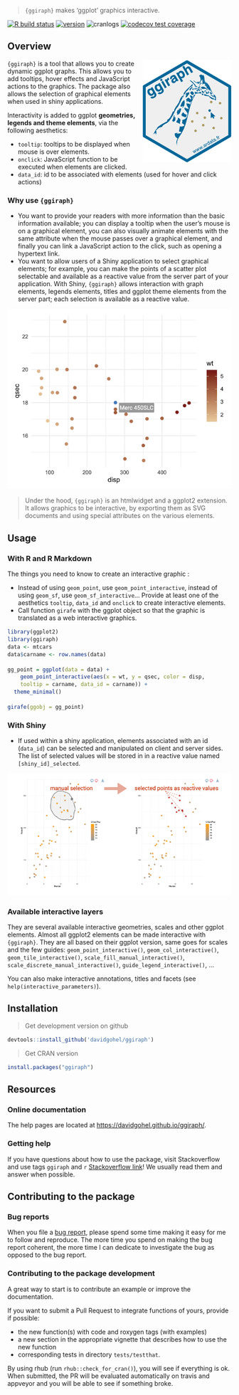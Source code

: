 
> `{ggiraph}` makes ‘ggplot’ graphics interactive.

[![R build
status](https://github.com/davidgohel/ggiraph/workflows/R-CMD-check/badge.svg)](https://github.com/davidgohel/ggiraph/actions)
[![version](https://www.r-pkg.org/badges/version/ggiraph)](https://CRAN.R-project.org/package=ggiraph)
![cranlogs](https://cranlogs.r-pkg.org/badges/ggiraph) [![codecov test
coverage](https://codecov.io/gh/davidgohel/ggiraph/branch/master/graph/badge.svg)](https://codecov.io/gh/davidgohel/ggiraph)

## Overview

<a href="https://github.com/davidgohel/ggiraph/"><img src="man/figures/logo.png" alt="ggiraph logo" align="right" /></a>
`{ggiraph}` is a tool that allows you to create dynamic ggplot graphs.
This allows you to add tooltips, hover effects and JavaScript actions to
the graphics. The package also allows the selection of graphical
elements when used in shiny applications.

Interactivity is added to ggplot **geometries, legends and theme
elements**, via the following aesthetics:

-   `tooltip`: tooltips to be displayed when mouse is over elements.
-   `onclick`: JavaScript function to be executed when elements are
    clicked.
-   `data_id`: id to be associated with elements (used for hover and
    click actions)

### Why use `{ggiraph}`

-   You want to provide your readers with more information than the
    basic information available; you can display a tooltip when the
    user’s mouse is on a graphical element, you can also visually
    animate elements with the same attribute when the mouse passes over
    a graphical element, and finally you can link a JavaScript action to
    the click, such as opening a hypertext link.
-   You want to allow users of a Shiny application to select graphical
    elements; for example, you can make the points of a scatter plot
    selectable and available as a reactive value from the server part of
    your application. With Shiny, `{ggiraph}` allows interaction with
    graph elements, legends elements, titles and ggplot theme elements
    from the server part; each selection is available as a reactive
    value.

![](man/figures/image_girafe.png)

> Under the hood, `{ggiraph}` is an htmlwidget and a ggplot2 extension.
> It allows graphics to be interactive, by exporting them as SVG
> documents and using special attributes on the various elements.

## Usage

### With R and R Markdown

The things you need to know to create an interactive graphic :

-   Instead of using `geom_point`, use `geom_point_interactive`, instead
    of using `geom_sf`, use `geom_sf_interactive`… Provide at least one
    of the aesthetics `tooltip`, `data_id` and `onclick` to create
    interactive elements.
-   Call function `girafe` with the ggplot object so that the graphic is
    translated as a web interactive graphics.

``` r
library(ggplot2)
library(ggiraph)
data <- mtcars
data$carname <- row.names(data)

gg_point = ggplot(data = data) +
    geom_point_interactive(aes(x = wt, y = qsec, color = disp,
    tooltip = carname, data_id = carname)) + 
  theme_minimal()

girafe(ggobj = gg_point)
```

### With Shiny

-   If used within a shiny application, elements associated with an id
    (`data_id`) can be selected and manipulated on client and server
    sides. The list of selected values will be stored in in a reactive
    value named `[shiny_id]_selected`.

![](man/figures/shiny_girafe.png)

### Available interactive layers

They are several available interactive geometries, scales and other
ggplot elements. Almost all ggplot2 elements can be made interactive
with `{ggiraph}`. They are all based on their ggplot version, same goes
for scales and the few guides: `geom_point_interactive()`,
`geom_col_interactive()`, `geom_tile_interactive()`,
`scale_fill_manual_interactive()`,
`scale_discrete_manual_interactive()`, `guide_legend_interactive()`, …

You can also make interactive annotations, titles and facets (see
`help(interactive_parameters)`).

## Installation

> Get development version on github

``` r
devtools::install_github('davidgohel/ggiraph')
```

> Get CRAN version

``` r
install.packages("ggiraph")
```

## Resources

### Online documentation

The help pages are located at <https://davidgohel.github.io/ggiraph/>.

### Getting help

If you have questions about how to use the package, visit Stackoverflow
and use tags `ggiraph` and `r` [Stackoverflow
link](https://stackoverflow.com/questions/tagged/ggiraph+r)! We usually
read them and answer when possible.

## Contributing to the package

### Bug reports

When you file a [bug
report](https://github.com/davidgohel/ggiraph/issues), please spend some
time making it easy for me to follow and reproduce. The more time you
spend on making the bug report coherent, the more time I can dedicate to
investigate the bug as opposed to the bug report.

### Contributing to the package development

A great way to start is to contribute an example or improve the
documentation.

If you want to submit a Pull Request to integrate functions of yours,
provide if possible:

-   the new function(s) with code and roxygen tags (with examples)
-   a new section in the appropriate vignette that describes how to use
    the new function
-   corresponding tests in directory `tests/testthat`.

By using rhub (run `rhub::check_for_cran()`), you will see if everything
is ok. When submitted, the PR will be evaluated automatically on travis
and appveyor and you will be able to see if something broke.
